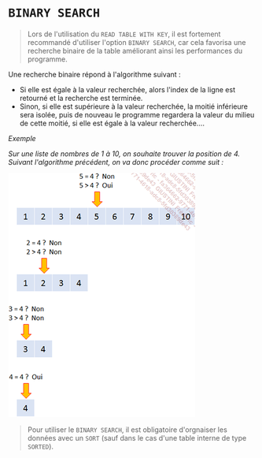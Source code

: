 # **`BINARY SEARCH`**

> Lors de l'utilisation du `READ TABLE WITH KEY`, il est fortement recommandé d'utiliser l'option `BINARY SEARCH`, car cela favorisa une recherche binaire de la table améliorant ainsi les performances du programme.

Une recherche binaire répond à l'algorithme suivant :

- Si elle est égale à la valeur recherchée, alors l'index de la ligne est retourné et la recherche est terminée.
- Sinon, si elle est supérieure à la valeur recherchée, la moitié inférieure sera isolée, puis de nouveau le programme regardera la valeur du milieu de cette moitié, si elle est égale à la valeur recherchée....

_Exemple_

_Sur une liste de nombres de 1 à 10, on souhaite trouver la position de 4. Suivant l'algorithme précédent, on va donc procéder comme suit :_

![](../../99%20-%20Ressources/08_Instructions_itab%20-%2008%20-%2001%20-%2001.png)

> Pour utiliser le `BINARY SEARCH`, il est obligatoire d'orgnaiser les données avec un `SORT` (sauf dans le cas d'une table interne de type `SORTED`).
